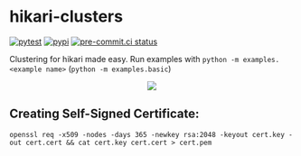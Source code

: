 # hikari-clusters
[![pytest](https://github.com/TrigonDev/hikari-clusters/actions/workflows/pytest.yml/badge.svg)](https://github.com/TrigonDev/hikari-clusters/actions/workflows/pytest.yml)
[![pypi](https://github.com/TrigonDev/hikari-clusters/actions/workflows/pypi.yml/badge.svg)](https://pypi.org/project/hikari-clusters)
[![pre-commit.ci status](https://results.pre-commit.ci/badge/github/TrigonDev/hikari-clusters/main.svg)](https://results.pre-commit.ci/latest/github/TrigonDev/hikari-clusters/main)

Clustering for hikari made easy. Run examples with `python -m examples.<example name>` (`python -m examples.basic`)

<p align="center">
  <img src="https://us-east-1.tixte.net/uploads/circuit.is-from.space/clustered-bot-structure.jpeg">
</p>

## Creating Self-Signed Certificate:
```
openssl req -x509 -nodes -days 365 -newkey rsa:2048 -keyout cert.key -out cert.cert && cat cert.key cert.cert > cert.pem
```
